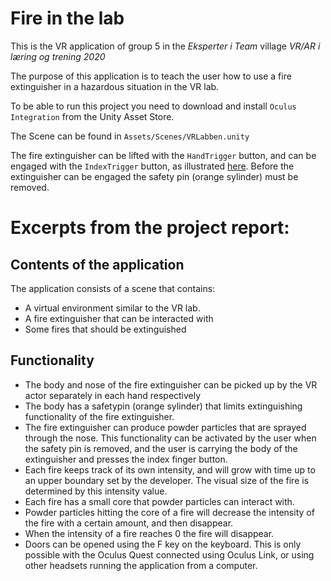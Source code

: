 # Fire in the lab

This is the VR application of group 5 in the _Eksperter i Team_ village *VR/AR i læring og trening 2020*

The purpose of this application is to teach the user how to use a fire extinguisher in a hazardous situation in the VR lab.

To be able to run this project you need to download and install `Oculus Integration` from the Unity Asset Store.

The Scene can be found in `Assets/Scenes/VRLabben.unity`

The fire extinguisher can be lifted with the `HandTrigger` button, and can be engaged with the `IndexTrigger` button,
as illustrated [here](https://developer.oculus.com/documentation/unity/unity-ovrinput/#virtual-mapping-accessed-as-individual-controllers).
Before the extinguisher can be engaged the safety pin (orange sylinder) must be removed.

# Excerpts from the project report:

## Contents of the application

The application consists of a scene that contains:

* A virtual environment similar to the VR lab.
* A fire extinguisher that can be interacted with
* Some fires that should be extinguished


## Functionality

* The body and nose of the fire extinguisher can be picked up by the VR actor separately in each hand respectively
* The body has a safetypin (orange sylinder) that limits extinguishing functionality of the fire extinguisher.
* The fire extinguisher can produce powder particles that are sprayed through the nose. This functionality can be activated by the user when the safety pin is removed, and the user is carrying the body of the extinguisher and presses the index finger button.
* Each fire keeps track of its own intensity, and will grow with time up to an upper boundary set by the developer. The visual size of the fire is determined by this intensity value. 
* Each fire has a small core that powder particles can interact with.
* Powder particles hitting the core of a fire will decrease the intensity of the fire with a certain amount, and then disappear.
* When the intensity of a fire reaches 0 the fire will disappear.
* Doors can be opened using the F key on the keyboard. This is only possible with the Oculus Quest connected using Oculus Link, or using other headsets running the application from a computer.

